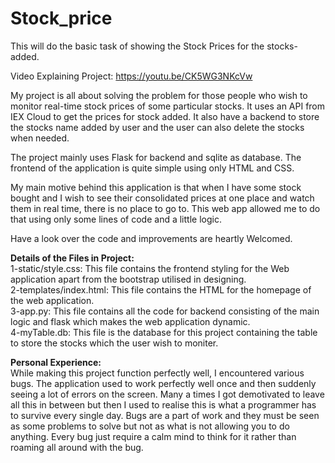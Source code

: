 # Stock_price
This will do the basic task of showing the Stock Prices for the stocks-added.

Video Explaining Project: https://youtu.be/CK5WG3NKcVw

My project is all about solving the problem for those people who wish to monitor real-time stock prices of some particular stocks. 
It uses an API from IEX Cloud to get the prices for stock added. 
It also have a backend to store the stocks name added by user and the user can also delete the stocks when needed.

The project mainly uses Flask for backend and sqlite as database. 
The frontend of the application is quite simple using only HTML and CSS.

My main motive behind this application is that when I have some stock bought and I wish to see their consolidated prices at one place and watch them in real time, there is no place to go to. 
This web app allowed me to do that using only some lines of code and a little logic.

Have a look over the code and improvements are heartly Welcomed.

<b>Details of the Files in Project:</b><br>
  1-static/style.css: This file contains the frontend styling for the Web application apart from the bootstrap utilised in designing.<br>
  2-templates/index.html: This file contains the HTML for the homepage of the web application.<br>
  3-app.py: This file contains all the code for backend consisting of the main logic and flask which makes the web application dynamic.<br>
  4-myTable.db: This file is the database for this project containing the table to store the stocks which the user wish to moniter.<br>


<b>Personal Experience:</b><br>
While making this project function perfectly well, I encountered various bugs. The application used to work perfectly well once and then suddenly seeing a lot of errors on the screen. 
Many a times I got demotivated to leave all this in between but then I used to realise this is what a programmer has to survive every single day.
Bugs are a part of work and they must be seen as some problems to solve but not as what is not allowing you to do anything.
Every bug just require a calm mind to think for it rather than roaming all around with the bug.
